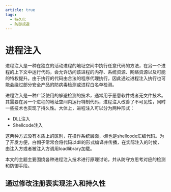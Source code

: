 ```yaml
---
article: true
tags:
  - 持久化
  - 防御规避
---
```


# 进程注入


进程注入是一种在独立的活动进程的地址空间中执行任意代码的方法，在另一个进程的上下文中运行代码，会允许访问该进程的内存、系统资源、网络资源以及可能的特权提升。由于执行的代码由合法的程序代理执行，因此通过进程注入执行也可能会绕过部分安全产品的防病毒检测或进程白名单检测。

进程注入是一种广泛使用的躲避检测的技术，通常用于恶意软件或者无文件技术。其需要在另一个进程的地址空间内运行特制代码，进程注入改善了不可见性，同时一些技术也实现了持久性。大体上，进程注入可以分为两种形式：

- DLL注入
- Shellcode注入

这两种方式没有本质上的区别，在操作系统层面，dll也是shellcode汇编代码。为了开发方便，白帽子常常会将代码以dll的形式编译并传播，在实际注入的时候，由注入方或者被注入方调用loadlibrary加载。

本文的主题主要围绕各种进程注入技术进行原理讨论，并从防守方思考对应的检测和防御手段。

## 通过修改注册表实现注入和持久性


